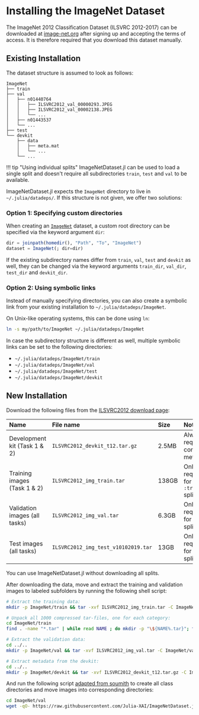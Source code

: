# Installing the ImageNet Dataset
The ImageNet 2012 Classification Dataset (ILSVRC 2012-2017) can be downloaded at
[image-net.org](https://image-net.org/) after signing up and accepting the terms of access.
It is therefore required that you download this dataset manually.

## Existing Installation
The dataset structure is assumed to look as follows:
```
ImageNet
├── train
├── val
│   ├── n01440764
│   │   ├── ILSVRC2012_val_00000293.JPEG
│   │   ├── ILSVRC2012_val_00002138.JPEG
│   │   └── ...
│   ├── n01443537
│   └── ...
├── test
└── devkit
    ├── data
    │   ├── meta.mat
    │   └── ...
    └── ...
```

!!! tip "Using individual splits"
    ImageNetDataset.jl can be used to load a single split 
    and doesn't require all subdirectories `train`, `test` and `val` to be available.

ImageNetDataset.jl expects the `ImageNet` directory to live in `~/.julia/datadeps/`.
If this structure is not given, we offer two solutions:

### Option 1: Specifying custom directories
When creating an [`ImageNet`](@ref) dataset, a custom root directory can be specified via the keyword argument `dir`:

```julia
dir = joinpath(homedir(), "Path", "To", "ImageNet")
dataset = ImageNet(; dir=dir)
```

If the existing subdirectory names differ from `train`, `val`, `test` and `devkit` as well, 
they can be changed via the keyword arguments `train_dir`, `val_dir`, `test_dir` and `devkit_dir`.

### Option 2: Using symbolic links
Instead of manually specifying directories,
you can also create a symbolic link from your existing installation to `~/.julia/datadeps/ImageNet`.

On Unix-like operating systems, this can be done using `ln`:
```bash
ln -s my/path/to/ImageNet ~/.julia/datadeps/ImageNet
```

In case the subdirectory structure is different as well, multiple symbolic links 
can be set to the following directories:
* `~/.julia/datadeps/ImageNet/train`
* `~/.julia/datadeps/ImageNet/val`
* `~/.julia/datadeps/ImageNet/test`
* `~/.julia/datadeps/ImageNet/devkit`

## New Installation
Download the following files from the [ILSVRC2012 download page](https://image-net.org/challenges/LSVRC/2012/2012-downloads.php):

| Name                          | File name                           | Size  | Note                               |
|:------------------------------|:------------------------------------|:------|:-----------------------------------|
| Development kit (Task 1 & 2)  | `ILSVRC2012_devkit_t12.tar.gz`      | 2.5MB | Always required, contains metadata | 
| Training images (Task 1 & 2)  | `ILSVRC2012_img_train.tar`          | 138GB | Only required for `:train` split   |
| Validation images (all tasks) | `ILSVRC2012_img_val.tar`            | 6.3GB | Only required for `:val` split     |
| Test images (all tasks)       | `ILSVRC2012_img_test_v10102019.tar` | 13GB  | Only required for `:test` split    | 

You can use ImageNetDataset.jl without downloading all splits.

After downloading the data, move and extract the training and validation images to
labeled subfolders by running the following shell script:

```bash
# Extract the training data:
mkdir -p ImageNet/train && tar -xvf ILSVRC2012_img_train.tar -C ImageNet/train

# Unpack all 1000 compressed tar-files, one for each category:
cd ImageNet/train
find . -name "*.tar" | while read NAME ; do mkdir -p "\${NAME%.tar}"; tar -xvf "\${NAME}" -C "\${NAME%.tar}"; rm -f "\${NAME}"; done

# Extract the validation data:
cd ../..
mkdir -p ImageNet/val && tar -xvf ILSVRC2012_img_val.tar -C ImageNet/val

# Extract metadata from the devkit:
cd ../..
mkdir -p ImageNet/devkit && tar -xvf ILSVRC2012_devkit_t12.tar.gz -C ImageNet/devkit --strip-components=1
```

And run the following script 
[adapted from soumith](https://github.com/soumith/imagenetloader.torch/blob/master/valprep.sh) 
to create all class directories and move images into corresponding directories:

```bash
cd ImageNet/val
wget -qO- https://raw.githubusercontent.com/Julia-XAI/ImageNetDataset.jl/master/docs/src/valprep.sh | bash
```
    